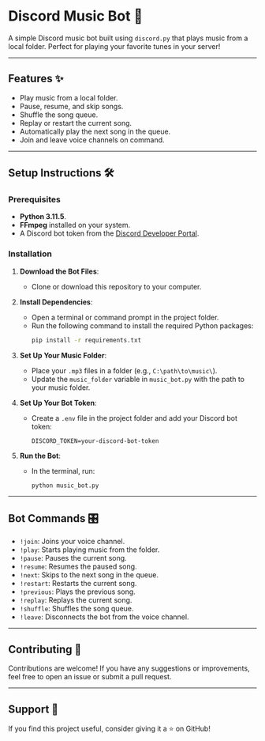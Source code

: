 # Discord Music Bot 🎵

A simple Discord music bot built using `discord.py` that plays music from a local folder. Perfect for playing your favorite tunes in your server!

---

## Features ✨
- Play music from a local folder.
- Pause, resume, and skip songs.
- Shuffle the song queue.
- Replay or restart the current song.
- Automatically play the next song in the queue.
- Join and leave voice channels on command.

---

## Setup Instructions 🛠️

### Prerequisites
- **Python 3.11.5**.
- **FFmpeg** installed on your system.
- A Discord bot token from the [Discord Developer Portal](https://discord.com/developers/applications).

### Installation
1. **Download the Bot Files**:
   - Clone or download this repository to your computer.

2. **Install Dependencies**:
   - Open a terminal or command prompt in the project folder.
   - Run the following command to install the required Python packages:
     ```bash
     pip install -r requirements.txt
     ```

3. **Set Up Your Music Folder**:
   - Place your `.mp3` files in a folder (e.g., `C:\path\to\music\`).
   - Update the `music_folder` variable in `music_bot.py` with the path to your music folder.

4. **Set Up Your Bot Token**:
   - Create a `.env` file in the project folder and add your Discord bot token:
     ```
     DISCORD_TOKEN=your-discord-bot-token
     ```

5. **Run the Bot**:
   - In the terminal, run:
     ```bash
     python music_bot.py
     ```

---

## Bot Commands 🎛️
- `!join`: Joins your voice channel.
- `!play`: Starts playing music from the folder.
- `!pause`: Pauses the current song.
- `!resume`: Resumes the paused song.
- `!next`: Skips to the next song in the queue.
- `!restart`: Restarts the current song.
- `!previous`: Plays the previous song.
- `!replay`: Replays the current song.
- `!shuffle`: Shuffles the song queue.
- `!leave`: Disconnects the bot from the voice channel.

---

## Contributing 🤝
Contributions are welcome! If you have any suggestions or improvements, feel free to open an issue or submit a pull request.


---

## Support 💖
If you find this project useful, consider giving it a ⭐ on GitHub!
